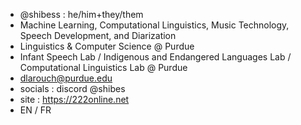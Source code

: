 - @shibess : he/him+they/them
- Machine Learning, Computational Linguistics, Music Technology, Speech Development, and Diarization
- Linguistics & Computer Science @ Purdue 
- Infant Speech Lab / Indigenous and Endangered Languages Lab / Computational Linguistics Lab @ Purdue
- dlarouch@purdue.edu
- socials : discord @shibes
- site : https://222online.net
- EN / FR

